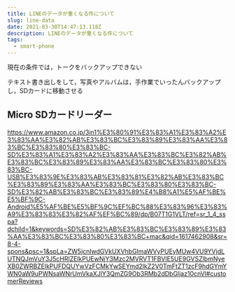 ```yaml
---
title: LINEのデータが重くなる件について
slug: line-data
date: 2021-03-30T14:47:13.118Z
description: LINEのデータが重くなる件について
tags:
  - smart-phone
---
```

現在の条件では，トークをバックアップできない

テキスト書き出しをして，写真やアルバムは，手作業でいったんバックアップし，SDカードに移動させる

## Micro SDカードリーダー

<https://www.amazon.co.jp/3in1%E3%80%91%E3%83%A1%E3%83%A2%E3%83%AA%E3%82%AB%E3%83%BC%E3%83%89%E3%83%AA%E3%83%BC%E3%83%80%E3%83%BC-SD%E3%83%A1%E3%83%A2%E3%83%AA%E3%83%BC%E3%82%AB%E3%83%BC%E3%83%89%E3%83%AA%E3%83%BC%E3%83%80%E3%83%BC-USB%E3%83%9E%E3%83%AB%E3%83%81%E3%82%AB%E3%83%BC%E3%83%89%E3%83%AA%E3%83%BC%E3%83%80%E3%83%BC-SD%E3%82%AB%E3%83%BC%E3%83%89%E4%B8%A1%E5%AF%BE%E5%BF%9C-Android%E5%AF%BE%E5%BF%9C%EF%BC%88%E3%83%96%E3%83%A9%E3%83%83%E3%82%AF%EF%BC%89/dp/B07T1G1VLT/ref=sr_1_4_sspa?dchild=1&keywords=SD%E3%82%AB%E3%83%BC%E3%83%89%E3%83%AA%E3%83%BC%E3%83%80%E3%83%BC+mac&qid=1617462908&sr=8-4-spons&psc=1&spLa=ZW5jcnlwdGVkUXVhbGlmaWVyPUEyMUw4VU9YVjdLUTNQJmVuY3J5cHRlZElkPUEwNjY3Mzc2MVRVT1FBVlE5UE9GVSZlbmNyeXB0ZWRBZElkPUFDQUYwVzFCMkYwSEYmd2lkZ2V0TmFtZT1zcF9hdGYmYWN0aW9uPWNsaWNrUmVkaXJlY3QmZG9Ob3RMb2dDbGljaz10cnVl#customerReviews>